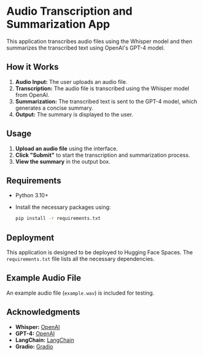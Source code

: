 # Audio Transcription and Summarization App

This application transcribes audio files using the Whisper model and then summarizes the transcribed text using OpenAI's GPT-4 model.

## How it Works

1. **Audio Input:** The user uploads an audio file.
2. **Transcription:** The audio file is transcribed using the Whisper model from OpenAI.
3. **Summarization:** The transcribed text is sent to the GPT-4 model, which generates a concise summary.
4. **Output:** The summary is displayed to the user.

## Usage

1. **Upload an audio file** using the interface.
2. **Click "Submit"** to start the transcription and summarization process.
3. **View the summary** in the output box.

## Requirements

- Python 3.10+
- Install the necessary packages using:

   ```bash
   pip install -r requirements.txt

## Deployment

This application is designed to be deployed to Hugging Face Spaces. The `requirements.txt` file lists all the necessary dependencies.

## Example Audio File

An example audio file (`example.wav`) is included for testing.

## Acknowledgments

- **Whisper:** [OpenAI](https://openai.com/research/whisper)
- **GPT-4:** [OpenAI](https://openai.com/research/gpt-4)
- **LangChain:** [LangChain](https://python.langchain.com/)
- **Gradio:** [Gradio](https://gradio.app/)